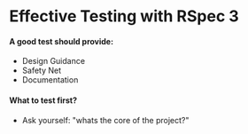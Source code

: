 # Effective Testing with RSpec 3

#### A good test should provide:
  * Design Guidance
  * Safety Net
  * Documentation
  
#### What to test first?
   * Ask yourself: "whats the core of the project?"
